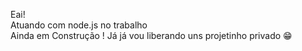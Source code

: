 Eai! 
<br>
Atuando com node.js no trabalho
<br>
Ainda em  Construção ! Já já vou liberando uns projetinho privado 😁 
